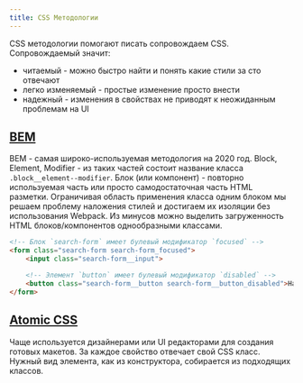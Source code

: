 ```yaml
---
title: CSS Методологии
---
```


CSS методологии помогают писать сопровождаем CSS. Сопровождаемый значит:
* читаемый - можно быстро найти и понять какие стили за сто отвечают
* легко изменяемый - простые изменение просто внести
* надежный - изменения в свойствах не приводят к неожиданным проблемам на UI

## [BEM](https://bem.info/)

BEM - самая широко-используемая методология на 2020 год. Block, Element, Modifier - из таких частей состоит название класса `.block__element--modifier`. Блок (или компонент) - повторно используемая часть или просто самодостаточная часть HTML разметки. Ограничивая область применения класса одним блоком  мы решаем проблему наложения стилей и достигаем их изоляции без использования Webpack. Из минусов можно выделить загруженность HTML блоков/компонентов однообразными классами. 

```html
<!-- Блок `search-form` имеет булевый модификатор `focused` -->
<form class="search-form search-form_focused">
    <input class="search-form__input">

    <!-- Элемент `button` имеет булевый модификатор `disabled` -->
    <button class="search-form__button search-form__button_disabled">Найти</button>
</form>
```

## [Atomic CSS](https://acss.io/)
Чаще используется дизайнерами или UI редакторами для создания готовых макетов. За каждое свойство отвечает свой CSS класс. Нужный вид элемента, как из конструктора, собирается из подходящих классов. 
